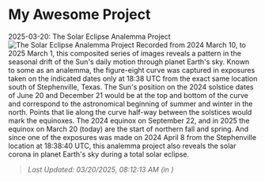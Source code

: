 # My Awesome Project

<!-- APOD Start -->
2025-03-20: The Solar Eclipse Analemma Project
![The Solar Eclipse Analemma Project](https://apod.nasa.gov/apod/image/2503/HunterWells_submission3-3labelled1024.jpg)
Recorded from 2024 March 10, to 2025 March 1, this composited series of images reveals a pattern in the seasonal drift of the Sun's daily motion through planet Earth's sky. Known to some as an analemma, the figure-eight curve was captured in exposures taken on the indicated dates only at 18:38 UTC from the exact same location south of Stephenville, Texas. The Sun's position on the 2024 solstice dates of June 20 and December 21 would be at the top and bottom of the curve and correspond to the astronomical beginning of summer and winter in the north. Points that lie along the curve half-way between the solstices would mark the equinoxes. The 2024 equinox on September 22, and in 2025 the equinox on March 20 (today) are the start of northern fall and spring. And since one of the exposures was made on 2024 April 8 from the Stephenville location at 18:38:40 UTC, this analemma project also reveals the solar corona in planet Earth's sky during a total solar eclipse.
> _Last Updated: 03/20/2025, 08:12:13 AM (in )_
<!-- APOD End -->
